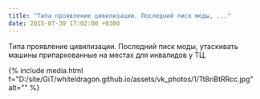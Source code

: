 ```yaml
---
title: "Типа проявление цивилизации. Последний писк моды, ..."
date: 2015-07-30 17:02:00 +0300
---
```


Типа проявление цивилизации. Последний писк моды, утаскивать машины припаркованные на местах для инвалидов у ТЦ.

{% include media.html f="D:/site/GiT/whiteldragon.github.io/assets/vk_photos/1/Tt8riBtRRcc.jpg" alt="" %}
